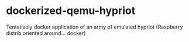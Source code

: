 # dockerized-qemu-hypriot
Tentatively docker application of an army of emulated hypriot (Raspberry distrib oriented around... docker) 
